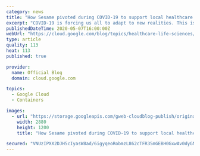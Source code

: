 ```yaml
---
category: news
title: "How Sesame pivoted during COVID-19 to support local healthcare providers"
excerpt: "COVID-19 is forcing us all to adapt to new realities. This is especially true for the healthcare industry. From large healthcare providers to pharmaceutical companies to small, privately run practices, nearly every customer in the healthcare industry is re-evaluating and shifting their strategies. To"
publishedDateTime: 2020-05-07T16:00:00Z
webUrl: "https://cloud.google.com/blog/topics/healthcare-life-sciences/how-sesame-pivoted-during-covid-19/"
type: article
quality: 113
heat: 113
published: true

provider:
  name: Official Blog
  domain: cloud.google.com

topics:
  - Google Cloud
  - Containers

images:
  - url: "https://storage.googleapis.com/gweb-cloudblog-publish/original_images/Google_Cloud_healthcare_lifesciences.jpg"
    width: 2880
    height: 1200
    title: "How Sesame pivoted during COVID-19 to support local healthcare providers"

secured: "VNUzIPXX2DJH5cIyasW8ad/6igyqeoRobmzL862cTFR35mGEBH0GxwAv0dyGNt2e141b155OgBwKs1lFcl0ZD73yx9XBuA3z9usT6sBn4ka66ULr+RuXpf5meqQQhN3LIFHeFwP1dbEu2kjBTEH/8YKqJZNTMf+CTFRqiQMeU7dWc4pskgZUlzyO4vPr53yrChXXP+RV9PBuz3GrTc6TQtMI9g3umDgT1ogeDizQPBC38gqNTwj4+/7w8TOZSOgu+osuYxfbRAfLaxygwqL7TshI24msUHw7r4ZPYLRghCIP7ndn46SoMXZAeh024b0RdG032ST1FigBbVIVMqLnRw==;oyk+cL4BVMJrmjZw8XrecA=="
---
```


